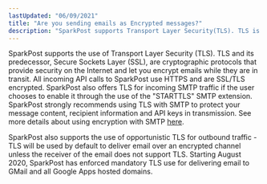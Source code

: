 ```yaml
---
lastUpdated: "06/09/2021"
title: "Are you sending emails as Encrypted messages?"
description: "SparkPost supports Transport Layer Security(TLS). TLS is a cryptographic protocol that provides security on the Internet and lets you encrypt emails during transit. All incoming API calls to SparkPost use HTTPS and are SSL/TLS encrypted. SparkPost also offers TLS support for incoming SMTP traffic if the user chooses to enable it."
---
```


SparkPost supports the use of Transport Layer Security (TLS). TLS and its predecessor, Secure Sockets Layer (SSL), are cryptographic protocols that provide security on the Internet and let you encrypt emails while they are in transit. All incoming API calls to SparkPost use HTTPS and are SSL/TLS encrypted. SparkPost also offers TLS for incoming SMTP traffic if the user chooses to enable it through the use of the "STARTTLS" SMTP extension. SparkPost strongly recommends using TLS with SMTP to protect your message content, recipient information and API keys in transmission. See more details about using encryption with SMTP <a href="https://developers.sparkpost.com/api/smtp/#header-smtp-security">here</a>.

SparkPost also supports the use of opportunistic TLS for outbound traffic - TLS will be used by default to deliver email over an encrypted channel unless the receiver of the email does not support TLS. Starting August 2020, SparkPost has enforced mandatory TLS use for delivering email to GMail and all Google Apps hosted domains.
